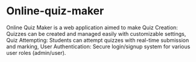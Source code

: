 # Online-quiz-maker
Online Quiz Maker is a web application aimed to make Quiz Creation: Quizzes can be created and managed easily with customizable settings, Quiz Attempting: Students can attempt quizzes with real-time submission and marking, User Authentication: Secure login/signup system for various user roles (admin/user).
